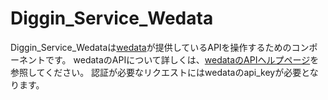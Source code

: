 Diggin_Service_Wedata
=====================

Diggin_Service_Wedataは[wedata](http://wedata.net/)が提供しているAPIを操作するためのコンポーネントです。
wedataのAPIについて詳しくは、[wedataのAPIヘルプページ](http://wedata.net/help/api)を参照してください。
認証が必要なリクエストにはwedataのapi_keyが必要となります。


